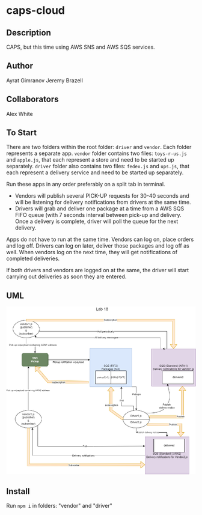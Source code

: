 # caps-cloud

## Description

CAPS, but this time using AWS SNS and AWS SQS services.

## Author

Ayrat Gimranov
Jeremy Brazell

## Collaborators

Alex White

## To Start

There are two folders within the root folder: `driver` and `vendor`. Each folder represents a separate app. `vendor` folder contains two files: `toys-r-us.js` and `apple.js`, that each represent a store and need to be started up separately. `driver` folder also contains two files: `fedex.js` and `ups.js`, that each represent a delivery service and need to be started up separately.

Run these apps in any order preferably on a split tab in terminal. 

- Vendors will publish several PICK-UP requests for 30-40 seconds and will be listening for delivery notifications from drivers at the same time.
- Drivers will grab and deliver one package at a time from a AWS SQS FIFO queue (with 7 seconds interval between pick-up and delivery. Once a delivery is complete, driver will poll the queue for the next delivery.

Apps do not have to run at the same time. Vendors can log on, place orders and log off. Drivers can log on later, deliver those packages and log off as well. When vendors log on the next time, they will get notifications of completed deliveries.

If both drivers and vendors are logged on at the same, the driver will start carrying out deliveries as soon they are entered.

## UML

![UML](lab19UML.png)

## Install

Run `npm i` in folders: "vendor" and "driver"